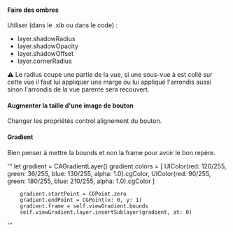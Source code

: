 
#### Faire des ombres
Utiliser (dans le .xib ou dans le code) :

* layer.shadowRadius
* layer.shadowOpacity
* layer.shadowOffset
* layer.cornerRadius

⚠️ Le radius coupe une partie de la vue, si une sous-vue à est collé sur cette vue il faut lui appliquer une marge ou lui appliqué l'arrondis aussi sinon l'arrondis de la vue parente sera recouvert.

#### Augmenter la taille d'une image de bouton

Changer les propriétés control alignement du bouton.

#### Gradient

Bien penser à mettre la bounds et non la frame pour avoir le bon repère.

‘‘‘
   let gradient = CAGradientLayer()
        gradient.colors = [
            UIColor(red: 120/255, green: 36/255, blue: 130/255, alpha: 1.0).cgColor,
            UIColor(red: 90/255, green: 180/255, blue: 210/255, alpha: 1.0).cgColor
        ]
        
        gradient.startPoint = CGPoint.zero
        gradient.endPoint = CGPoint(x: 0, y: 1)
        gradient.frame = self.viewGradient.bounds
        self.viewGradient.layer.insertSublayer(gradient, at: 0)
‘‘‘
